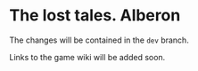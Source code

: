 # The lost tales. Alberon

The changes will be contained in the `dev` branch.

Links to the game wiki will be added soon.
